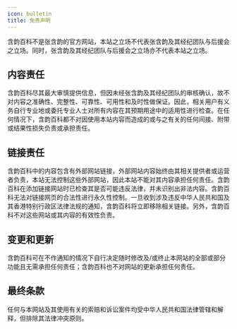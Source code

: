 ```yaml
---
icon: bulletin
title: 免责声明
---
```


含韵百科不是张含韵的官方网站，本站之立场不代表张含韵及其经纪团队与后援会之立场。同时，张含韵及其经纪团队与后援会之立场亦不代表本站之立场。

## 内容责任

含韵百科尽其最大审慎提供信息，但因未经张含韵及其经纪团队的审核确认，故不对内容之准确性、完整性、可靠性、可用性和及时性做保证。因此，相关用户有义务自行专业地或委托专业人士对所有内容在其预期用途中的适用性进行检查。在任何情况下，含韵百科都不对因使用本站内容而造成的或与之有关的任何间接、附带或结果性损失负责或承担责任。

## 链接责任

含韵百科中的内容包含有外部网站链接，外部网站内容始终由其相关提供者或运营者负责，本站无法控制这些外部网站，因此本站不能对其内容承担任何责任。含韵百科在添加链接网站时已检查其是否可能违反法律，并未识别出非法内容。含韵百科无法对链接网页的合法性进行永久性控制。一旦收到涉及违反中华人民共和国及其香港特别行政区法律法规的通知，含韵百科将立即移除相关链接。另外，含韵百科不对这些网站或其内容的有效性负责。

## 变更和更新

含韵百科可在不作通知的情况下自行决定随时修改及/或终止本网站的全部或部分功能且无需承担任何责任；含韵百科也不对网站的更新承担任何责任。

## 最终条款

任何与本网站及其使用有关的索赔和诉讼案件均受中华人民共和国法律管辖和解释，但排除其法律冲突原则。